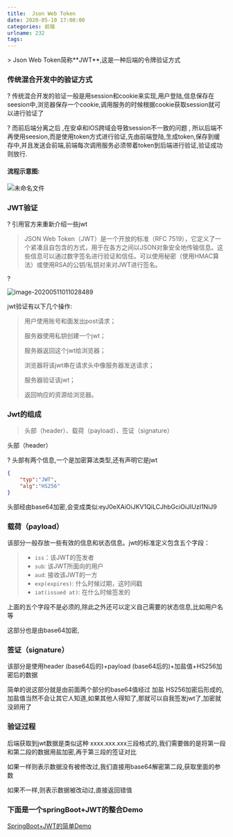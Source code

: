 ```yaml
---
title:  Json Web Token
date: 2020-05-10 17:08:00
categories: 前端
urlname: 232
tags:
---
```

<!--markdown-->> Json Web Token简称**JWT**,这是一种后端的令牌验证方式



### 传统混合开发中的验证方式

?		传统混合开发的验证一般是用session和cookie来实现,用户登陆,信息保存在seesion中,浏览器保存一个cookie,调用服务的时候根据cookie获取session就可以进行验证了

?	    而前后端分离之后 ,在安卓和IOS跨域会导致session不一致的问题 , 所以后端不再使用seesion,而是使用token方式进行验证,先由前端登陆,生成token,保存到缓存中,并且发送会前端,前端每次调用服务必须带着token到后端进行验证,验证成功则放行.

#### 流程示意图:

![未命名文件](https://gitee.com/lzhengycy/Pic/raw/master/img/20200511001018.jpg)



#### 		


### JWT验证

?		引用官方来重新介绍一些jwt

>JSON Web Token（JWT）是一个开放的标准（RFC 7519），它定义了一个紧凑且自包含的方式，用于在各方之间以JSON对象安全地传输信息。这些信息可以通过数字签名进行验证和信任。可以使用秘密（使用HMAC算法）或使用RSA的公钥/私钥对来对JWT进行签名。

?		

![image-20200511011028489](https://gitee.com/lzhengycy/Pic/raw/master/img/20200511011029.png)



jwt验证有以下几个操作:

>
>
>用户使用账号和面发出post请求；
>
>服务器使用私钥创建一个jwt；
>
>服务器返回这个jwt给浏览器；
>
>浏览器将该jwt串在请求头中像服务器发送请求；
>
>服务器验证该jwt；
>
>返回响应的资源给浏览器。



### Jwt的组成

> 头部（header）、载荷（payload）、签证（signature）

头部（header）

?		头部有两个信息,一个是加密算法类型,还有声明它是jwt

```json
{
    "typ":"JWT",
    "alg":"HS256"
}
```

头部经由base64加密,会变成类似:eyJ0eXAiOiJKV1QiLCJhbGciOiJIUzI1NiJ9



### 载荷（payload）

该部分一般存放一些有效的信息和状态信息。jwt的标准定义包含五个字段：

>- `iss`：该JWT的签发者
>- `sub`: 该JWT所面向的用户
>- `aud`: 接收该JWT的一方
>- `exp(expires)`: 什么时候过期，这时间戳
>- `iat(issued at)`: 在什么时候签发的

上面的五个字段不是必须的,除此之外还可以定义自己需要的状态信息,比如用户名等

这部分也是由base64加密,

### 签证（signature）

该部分是使用header (base64后的)+payload (base64后的)+加盐值+HS256加密后的数据

简单的说这部分就是由前面两个部分的base64值经过 加盐 HS256加密后形成的,加盐值当然不会让其它人知道,如果其他人得知了,那就可以自我签发jwt了,加密就没卵用了

### 验证过程

后端获取到jwt数据是类似这种  xxxx.xxx.xxx三段格式的,我们需要做的是将第一段和第二段的数据用盐加密,再于第三段的签证对比

如果一样则表示数据没有被修改过,我们直接用base64解密第二段,获取里面的参数

如果不一样,则表示数据被改动过,直接返回错值

### 下面是一个springBoot+JWT的整合Demo

<a href='https://github.com/6yi/SpringJWTDemo'>SpringBoot+JWT的简单Demo</a>


